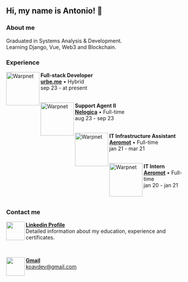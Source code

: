 <h2> Hi, my name is Antonio! 👋 </h2>

<h3> About me </h3>
Graduated in Systems Analysis & Development. <br>
Learning Django, Vue, Web3 and Blockchain. <br>


<h3> Experience </h3>

[<img align="left" height="90px" width="90px" alt="Warpnet" src="https://media.licdn.com/dms/image/D4E0BAQFRy2Io2nJOcg/company-logo_100_100/0/1681232221607?e=1702512000&v=beta&t=MVeHTlNZvfaNWGCieB_ggwuMUcJQWPyGdRi2DEblokk">](https://urbe.me)

**Full-stack Developer** <br>
[**urbe.me**](https://www.urbe.me/) • Hybrid <br>
sep 23 - at present <br>
<br>

[<img align="left" height="90px" width="90px" alt="Warpnet" src="https://media.licdn.com/dms/image/C4D0BAQH7_Ub8IURCiw/company-logo_100_100/0/1608570441355?e=1702512000&v=beta&t=x2ADA7RlqTj5CsBmq6tYjVlYQ3fnw_c87u4EwaAWXRw">](https://nelogica.com.br)

**Support Agent II** <br>
[**Nelogica**](https://www.nelogica.com.br/) • Full-time <br>
aug 23 - sep 23 <br>
<br>


[<img align="left" height="90px" width="90px" alt="Warpnet" src="https://yt3.ggpht.com/SZEjksa90qq0xpXbAJlIWIByXizjW_RlL88pNEu2wMA-UaGonHgt1nz-EsNwdMaOf1Amq_U=s68-c-k-c0x00ffffff-no-rj">](https://aeromot.com.br)

**IT Infrastructure Assistant** <br>
[**Aeromot**](https://www.aeromot.com.br/) • Full-time <br>
jan 21 - mar 21 <br>
<br>

[<img align="left" height="90px" width="90px" alt="Warpnet" src="https://yt3.ggpht.com/SZEjksa90qq0xpXbAJlIWIByXizjW_RlL88pNEu2wMA-UaGonHgt1nz-EsNwdMaOf1Amq_U=s68-c-k-c0x00ffffff-no-rj">](https://aeromot.com.br)

**IT Intern** <br>
[**Aeromot**](https://www.aeromot.com.br/) • Full-time <br>
jan 20 - jan 21 <br>


<br>

<h3> Contact me </h3>

[<img align="left" height="50" src="https://cdn.jsdelivr.net/gh/devicons/devicon/icons/linkedin/linkedin-original.svg" />](https://linkedin.com/in/antoniokoav)
[**Linkedin Profile**](https://linkedin.com/in/antoniokoav) <br>
Detailed information about my education, experience and certificates. <br>

<br>

[<img align="left" height="50" src="https://cdn-icons-png.flaticon.com/512/281/281769.png" />](mailto:koavdev@gmail.com)
[**Gmail**](mailto:koavdev@gmail.com) <br>
koavdev@gmail.com  <br> 


          
          

